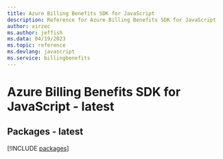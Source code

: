 ```yaml
---
title: Azure Billing Benefits SDK for JavaScript
description: Reference for Azure Billing Benefits SDK for JavaScript
author: xirzec
ms.author: jeffish
ms.data: 04/19/2023
ms.topic: reference
ms.devlang: javascript
ms.service: billingbenefits
---
```

# Azure Billing Benefits SDK for JavaScript - latest
## Packages - latest
[!INCLUDE [packages](billing-benefits-index.md)]